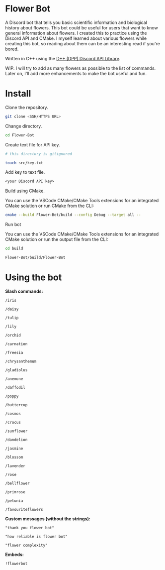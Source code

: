 # Flower Bot

A Discord bot that tells you basic scientific information and biological history about flowers. This bot could be useful for users that want to know general information about flowers. I created this to practice using the Discord API and CMake. I myself learned about various flowers while creating this bot, so reading about them can be an interesting read if you're bored.

Written in C++ using the [D++ (DPP) Discord API Library](https://github.com/brainboxdotcc/DPP).

WIP. I will try to add as many flowers as possible to the list of commands. Later on, I'll add more enhancements to make the bot useful and fun. 

# Install

Clone the repository.

```bash
git clone <SSH/HTTPS URL>
```

Change directory.

```bash
cd Flower-Bot
```

Create text file for API key.

```bash
# this directory is gitignored

touch src/key.txt
```

Add key to text file.

```txt
<your Discord API key>
```

Build using CMake.

You can use the VSCode CMake/CMake Tools extensions for an integrated CMake solution or run CMake from the CLI:

```bash
cmake --build Flower-Bot/build --config Debug --target all --
```

Run bot

You can use the VSCode CMake/CMake Tools extensions for an integrated CMake solution or run the output file from the CLI:

```bash
cd build

Flower-Bot/build/Flower-Bot
```

# Using the bot

**Slash commands:**

`/iris`

`/daisy`

`/tulip`

`/lily`

`/orchid`

`/carnation`

`/freesia`

`/chrysanthemum`

`/gladiolus`

`/anemone`

`/daffodil`

`/poppy`

`/buttercup`

`/cosmos`

`/crocus`

`/sunflower`

`/dandelion`

`/jasmine`

`/blossom`

`/lavender`

`/rose`

`/bellflower`

`/primrose`

`/petunia`

`/favouriteflowers`

**Custom messages (without the strings):**

`"thank you flower bot"`

`"how reliable is flower bot"`

`"flower complexity"`

**Embeds:**

`!flowerbot`